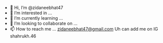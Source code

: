 - 👋 Hi, I’m @zidaneebhat47
- 👀 I’m interested in ...
- 🌱 I’m currently learning ...
- 💞️ I’m looking to collaborate on ...
- 📫 How to reach me ...
zidaneebhat47@gmail.com
Uh can add me on IG shahrukh.46
<!---
zidaneebhat47/zidaneebhat47 is a ✨ special ✨ repository because its `README.md` (this file) appears on your GitHub profile.
You can click the Preview link to take a look at your changes.
--->
